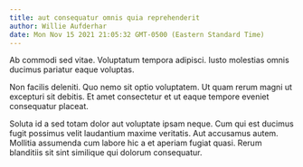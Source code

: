 ```yaml
---
title: aut consequatur omnis quia reprehenderit
author: Willie Aufderhar
date: Mon Nov 15 2021 21:05:32 GMT-0500 (Eastern Standard Time)
---
```

Ab commodi sed vitae. Voluptatum tempora adipisci. Iusto molestias omnis ducimus pariatur eaque voluptas.

 Non facilis deleniti. Quo nemo sit optio voluptatem. Ut quam rerum magni ut excepturi sit debitis. Et amet consectetur et ut eaque tempore eveniet consequatur placeat.

 Soluta id a sed totam dolor aut voluptate ipsam neque. Cum qui est ducimus fugit possimus velit laudantium maxime veritatis. Aut accusamus autem. Mollitia assumenda cum labore hic a et aperiam fugiat quasi. Rerum blanditiis sit sint similique qui dolorum consequatur.